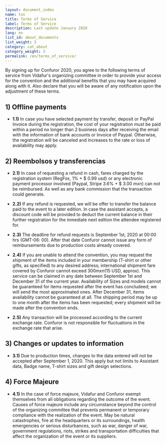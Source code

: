 ```yaml
---
layout: document_index
name: tos
title: Terms of Service
label: Terms of Service
description: Last update January 2020
lang: en
list_id: about_documents
list_weight: 3
category: cat_about
category_weight: 3
permalink: /en/terms_of_service/
---
```


By signing up for Confuror 2020, you agree to the following terms of service from Vidafur's organizing committee in order to provide your access for the convention and the additional benefits that you may have acquired along with it. Also declare that you will be aware of any notification upon the adjustment of these terms.

## 1) Offline payments

- **1.1)** In case you have selected payment by transfer, deposit or PayPal Invoice during the registration, the cost of your registration must be paid within a period no longer than 2 business days after receiving the email with the information of bank accounts or Invoice of Paypal. Otherwise, the registration will be canceled and increases to the rate or loss of availability may apply.

## 2) Reembolsos y transferencias

- **2.1)** In case of requesting a refund in cash, fares charged by the registration system (RegFox, 1% + $ 0.99 usd) or any electronic payment processor involved (Paypal, Stripe 3.6% + $ 3.00 mxn) can not be reimbursed. As well as any bank commission that the transaction could generate.

- **2.2)** If any refund is requested, we will be offer to transfer the balance paid to the event to a later edition. In case the assistant accepts, a discount code will be provided to deduct the current balance in their further registration for the inmediate next edition the attendee registered for.

- **2.3)** The deadline for refund requests is September 1st, 2020 at 00:00 hrs (GMT-06: 00). After that date Confuror cannot issue any form of reimbursements due to production costs already covered.

- **2.4)** If you are unable to attend the convention, you may request the shipment of the items included in your membership (T-shirt or other gifts, as specified) to any desired address; international shipment fare covered by Confuror cannot exceed $300mxn ($15 USD, approx). This service can be claimed in any date between September 1st and December 31 of the current year. Availability of Sizes and models cannot be guaranteed for items requested after the event has concludeed; we will send the most approximated ones. After December 31, items availability cannot be guaranteed at all. The shipping period may be up to one month after the items has been requested; every shipment will be made after the convention ends.

- **2.5)** Any transaction will be processed according to the current exchange rate. Confuror is not responsible for fluctuations in the exchange rate that arise.

## 3) Changes or updates to information

- **3.1)** Due to production times, changes to the data entered will not be accepted after September 1, 2020. This apply but not limits to Assistant data, Badge name, T-shirt sizes and gift design selections.


## 4) Force Majeure

- **4.1)** In the case of force majeure, Vidafur and Confuror exempt themselves from all obligations regarding the outcome of the event. Causes of force majeure include any circumstance beyond the control of the organizing committee that prevents permanent or temporary compliance with the realization of the event. May be natural catastrophes, fire at the headquarters or its surroundings, health emergencies or serious disturbances, such as war, danger of war, government regulations, riots, strikes and transportation difficulties that affect the organization of the event or its suppliers.
